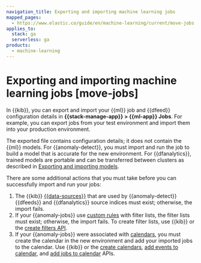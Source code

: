 ```yaml
---
navigation_title: Exporting and importing machine learning jobs
mapped_pages:
  - https://www.elastic.co/guide/en/machine-learning/current/move-jobs.html
applies_to:
  stack: ga
  serverless: ga
products:
  - machine-learning
---
```


# Exporting and importing machine learning jobs [move-jobs]

In {{kib}}, you can export and import your {{ml}} job and {{dfeed}} configuration details in **{{stack-manage-app}} > {{ml-app}} Jobs**. For example, you can export jobs from your test environment and import them into your production environment.

The exported file contains configuration details; it does not contain the {{ml}} models. For {{anomaly-detect}}, you must import and run the job to build a model that is accurate for the new environment. For {{dfanalytics}}, trained models are portable and can be transferred between clusters as described in [Exporting and importing models](../data-frame-analytics/ml-trained-models.md#export-import).

There are some additional actions that you must take before you can successfully import and run your jobs:

1. The {{kib}} [{{data-sources}}](/explore-analyze/find-and-organize/data-views.md) that are used by {{anomaly-detect}} {{dfeeds}} and {{dfanalytics}} source indices must exist; otherwise, the import fails.
2. If your {{anomaly-jobs}} use [custom rules](ml-configuring-detector-custom-rules.md) with filter lists, the filter lists must exist; otherwise, the import fails. To create filter lists, use {{kib}} or the [create filters API](https://www.elastic.co/docs/api/doc/elasticsearch/operation/operation-ml-put-filter).
3. If your {{anomaly-jobs}} were associated with [calendars](/explore-analyze/machine-learning/anomaly-detection/ml-ad-run-jobs.md#ml-ad-calendars), you must create the calendar in the new environment and add your imported jobs to the calendar. Use {{kib}} or the [create calendars](https://www.elastic.co/docs/api/doc/elasticsearch/operation/operation-ml-put-calendar), [add events to calendar](https://www.elastic.co/docs/api/doc/elasticsearch/operation/operation-ml-post-calendar-events), and [add jobs to calendar](https://www.elastic.co/docs/api/doc/elasticsearch/operation/operation-ml-put-calendar-job) APIs.
